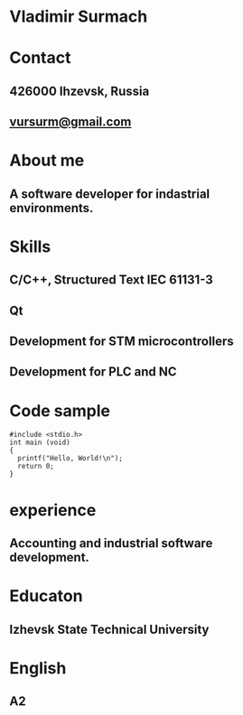 # Vladimir Surmach

# Contact

## 426000 Ihzevsk, Russia

## vursurm@gmail.com

# About me

## A software developer for indastrial environments.

# Skills

## C/C++, Structured Text IEC 61131-3

## Qt

## Development for STM microcontrollers
## Development for PLC and NC
# Code sample

```
#include <stdio.h>
int main (void)
{
  printf("Hello, World!\n");
  return 0;
}
```

# experience
## Accounting and industrial software development.

# Educaton
## Izhevsk State Technical University

# English
## A2
